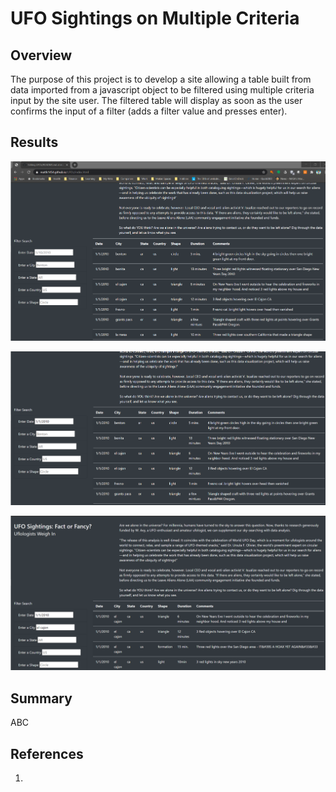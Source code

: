 # UFO Sightings on Multiple Criteria

## Overview

The purpose of this project is to develop a site allowing a table built from data imported from a javascript object to be filtered using multiple criteria input by the site user. The filtered table will display as soon as the user confirms the input of a filter (adds a filter value and presses enter).

## Results

![Unfiltered Table](https://github.com/MattK1454/UFOs/blob/main/static/images/Unfiltered%20Table.png)

![Table with one filter](https://github.com/MattK1454/UFOs/blob/main/static/images/1%20filter%20table.png)

![Table with two filters](https://github.com/MattK1454/UFOs/blob/main/static/images/2%20filter%20table.png)

## Summary

ABC

## References

1. 
